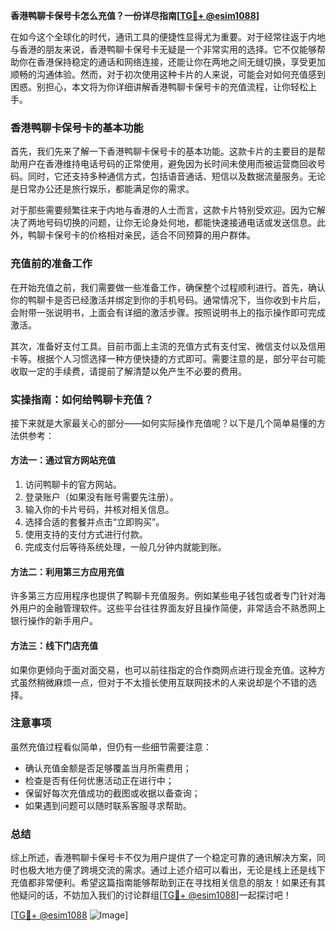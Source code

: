 **香港鸭聊卡保号卡怎么充值？一份详尽指南[[TG💪+ @esim1088](https://t.me/s/esim1088)]**

在如今这个全球化的时代，通讯工具的便捷性显得尤为重要。对于经常往返于内地与香港的朋友来说，香港鸭聊卡保号卡无疑是一个非常实用的选择。它不仅能够帮助你在香港保持稳定的通话和网络连接，还能让你在两地之间无缝切换，享受更加顺畅的沟通体验。然而，对于初次使用这种卡片的人来说，可能会对如何充值感到困惑。别担心，本文将为你详细讲解香港鸭聊卡保号卡的充值流程，让你轻松上手。

### 香港鸭聊卡保号卡的基本功能

首先，我们先来了解一下香港鸭聊卡保号卡的基本功能。这款卡片的主要目的是帮助用户在香港维持电话号码的正常使用，避免因为长时间未使用而被运营商回收号码。同时，它还支持多种通信方式，包括语音通话、短信以及数据流量服务。无论是日常办公还是旅行娱乐，都能满足你的需求。

对于那些需要频繁往来于内地与香港的人士而言，这款卡片特别受欢迎。因为它解决了两地号码切换的问题，让你无论身处何地，都能快速接通电话或发送信息。此外，鸭聊卡保号卡的价格相对亲民，适合不同预算的用户群体。

### 充值前的准备工作

在开始充值之前，我们需要做一些准备工作，确保整个过程顺利进行。首先，确认你的鸭聊卡是否已经激活并绑定到你的手机号码。通常情况下，当你收到卡片后，会附带一张说明书，上面会有详细的激活步骤。按照说明书上的指示操作即可完成激活。

其次，准备好支付工具。目前市面上主流的充值方式有支付宝、微信支付以及信用卡等。根据个人习惯选择一种方便快捷的方式即可。需要注意的是，部分平台可能收取一定的手续费，请提前了解清楚以免产生不必要的费用。

### 实操指南：如何给鸭聊卡充值？

接下来就是大家最关心的部分——如何实际操作充值呢？以下是几个简单易懂的方法供参考：

#### 方法一：通过官方网站充值
1. 访问鸭聊卡的官方网站。
2. 登录账户（如果没有账号需要先注册）。
3. 输入你的卡片号码，并核对相关信息。
4. 选择合适的套餐并点击“立即购买”。
5. 使用支持的支付方式进行付款。
6. 完成支付后等待系统处理，一般几分钟内就能到账。

#### 方法二：利用第三方应用充值
许多第三方应用程序也提供了鸭聊卡充值服务。例如某些电子钱包或者专门针对海外用户的金融管理软件。这些平台往往界面友好且操作简便，非常适合不熟悉网上银行操作的新手用户。

#### 方法三：线下门店充值
如果你更倾向于面对面交易，也可以前往指定的合作商网点进行现金充值。这种方式虽然稍微麻烦一点，但对于不太擅长使用互联网技术的人来说却是个不错的选择。

### 注意事项

虽然充值过程看似简单，但仍有一些细节需要注意：
- 确认充值金额是否足够覆盖当月所需费用；
- 检查是否有任何优惠活动正在进行中；
- 保留好每次充值成功的截图或收据以备查询；
- 如果遇到问题可以随时联系客服寻求帮助。

### 总结

综上所述，香港鸭聊卡保号卡不仅为用户提供了一个稳定可靠的通讯解决方案，同时也极大地方便了跨境交流的需求。通过上述介绍可以看出，无论是线上还是线下充值都非常便利。希望这篇指南能够帮助到正在寻找相关信息的朋友！如果还有其他疑问的话，不妨加入我们的讨论群组[[TG💪+ @esim1088](https://t.me/s/esim1088)]一起探讨吧！

[[TG💪+ @esim1088](https://t.me/s/esim1088) ![Image](https://i.postimg.cc/4NQfJmqS/Snipaste-2025-05-13-00-14-12.png)]